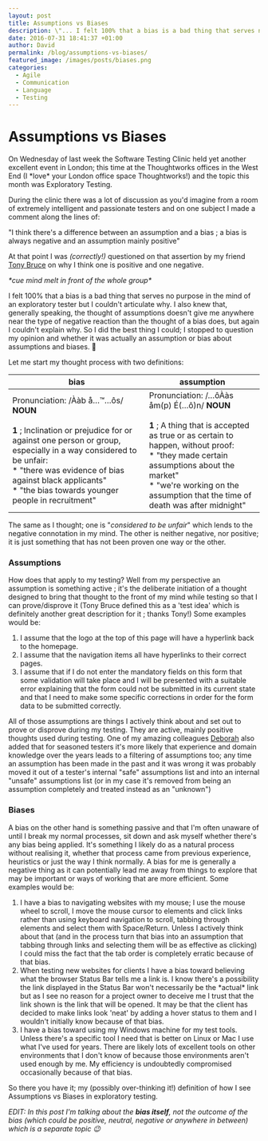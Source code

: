 ```yaml
---
layout: post
title: Assumptions vs Biases
description: \"... I felt 100% that a bias is a bad thing that serves no purpose in the mind of an exploratory tester but I couldn't articulate why. I also knew that, generally speaking, the thought of assumptions doesn't give me anywhere near the type of negative reaction than the thought of a bias does, but again I couldn't explain why. So I did the best thing I could; I stopped to question my opinion and whether it was actually an assumption or bias about assumptions and biases...\"
date: 2016-07-31 18:41:37 +01:00
author: David
permalink: /blog/assumptions-vs-biases/
featured_image: /images/posts/biases.png
categories:
  - Agile
  - Communication
  - Language
  - Testing
---
```

# Assumptions vs Biases

On Wednesday of last week the Software Testing Clinic held yet another excellent event in London; this time at the Thoughtworks offices in the West End (I \*love\* your London office space Thoughtworks!) and the topic this month was Exploratory Testing.

During the clinic there was a lot of discussion as you'd imagine from a room of extremely intelligent and passionate testers and on one subject I made a comment along the lines of:

"I think there's a difference between an assumption and a bias ; a bias is always negative and an assumption mainly positive"

At that point I was _(correctly!)_ questioned on that assertion by my friend [Tony Bruce](https://twitter.com/tonybruce77) on why I think one is positive and one negative.

_\*cue mind melt in front of the whole group\*_

I felt 100% that a bias is a bad thing that serves no purpose in the mind of an exploratory tester but I couldn't articulate why. I also knew that, generally speaking, the thought of assumptions doesn't give me anywhere near the type of negative reaction than the thought of a bias does, but again I couldn't explain why. So I did the best thing I could; I stopped to question my opinion and whether it was actually an assumption or bias about assumptions and biases. 🙂

Let me start my thought process with two definitions:

bias | assumption
--- | ---
Pronunciation: /Ààb å…™…ôs/ **NOUN**<br /><br />**1** ; Inclination or prejudice for or against one person or group, especially in a way considered to be unfair:<br />* "there was evidence of bias against black applicants"<br />* "the bias towards younger people in recruitment" | Pronunciation: /…ôÀàs åm(p) É(…ô)n/ **NOUN**<br /><br />**1** ; A thing that is accepted as true or as certain to happen, without proof:<br />* "they made certain assumptions about the market"<br />* "we're working on the assumption that the time of death was after midnight"

The same as I thought; one is "_considered to be unfair_" which lends to the negative connotation in my mind. The other is neither negative, nor positive; it is just something that has not been proven one way or the other.

### Assumptions

How does that apply to my testing? Well from my perspective an assumption is something active ; it's the deliberate initiation of a thought designed to bring that thought to the front of my mind while testing so that I can prove/disprove it (Tony Bruce defined this as a 'test idea' which is definitely another great description for it ; thanks Tony!) Some examples would be:

1. I assume that the logo at the top of this page will have a hyperlink back to the homepage.
2. I assume that the navigation items all have hyperlinks to their correct pages.
3. I assume that if I do not enter the mandatory fields on this form that some validation will take place and I will be presented with a suitable error explaining that the form could not be submitted in its current state and that I need to make some specific corrections in order for the form data to be submitted correctly.

All of those assumptions are things I actively think about and set out to prove or disprove during my testing. They are active, mainly positive thoughts used during testing. One of my amazing colleagues [Deborah](https://twitter.com/deborah_reid19) also added that for seasoned testers it's more likely that experience and domain knowledge over the years leads to a filtering of assumptions too; any time an assumption has been made in the past and it was wrong it was probably moved it out of a tester's internal "safe" assumptions list and into an internal "unsafe" assumptions list (or in my case it's removed from being an assumption completely and treated instead as an "unknown")

### Biases

A bias on the other hand is something passive and that I'm often unaware of until I break my normal processes, sit down and ask myself whether there's any bias being applied. It's something I likely do as a natural process without realising it, whether that process came from previous experience, heuristics or just the way I think normally. A bias for me is generally a negative thing as it can potentially lead me away from things to explore that may be important or ways of working that are more efficient. Some examples would be:

1. I have a bias to navigating websites with my mouse; I use the mouse wheel to scroll, I move the mouse cursor to elements and click links rather than using keyboard navigation to scroll, tabbing through elements and select them with Space/Return. Unless I actively think about that (and in the process turn that bias into an assumption that tabbing through links and selecting them will be as effective as clicking) I could miss the fact that the tab order is completely erratic because of that bias.
2. When testing new websites for clients I have a bias toward believing what the browser Status Bar tells me a link is. I know there's a possibility the link displayed in the Status Bar won't necessarily be the \*actual\* link but as I see no reason for a project owner to deceive me I trust that the link shown is the link that will be opened. It may be that the client has decided to make links look 'neat' by adding a hover status to them and I wouldn't initially know because of that bias.
3. I have a bias toward using my Windows machine for my test tools. Unless there's a specific tool I need that is better on Linux or Mac I use what I've used for years. There are likely lots of excellent tools on other environments that I don't know of because those environments aren't used enough by me. My efficiency is undoubtedly compromised occasionally because of that bias.

So there you have it; my (possibly over-thinking it!) definition of how I see Assumptions vs Biases in exploratory testing.

_EDIT: In this post I'm talking about the **bias itself**, not the outcome of the bias (which could be positive, neutral, negative or anywhere in between) which is a separate topic 😉_
